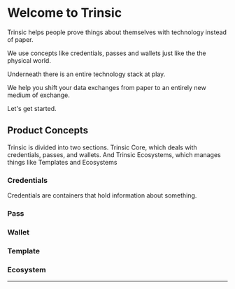 # Welcome to Trinsic
Trinsic helps people prove things about themselves with technology instead of paper. 

We use concepts like credentials, passes and wallets just like the the physical world. 

Underneath there is an entire technology stack at play. 

We help you shift your data exchanges from paper to an entirely new medium of exchange.

Let's get started. 

## Product Concepts

Trinsic is divided into two sections. Trinsic Core, which deals with credentials, passes, and wallets. And Trinsic Ecosystems, which manages things like Templates and Ecosystems

### Credentials
Credentials are containers that hold information about something. 

### Pass

### Wallet

### Template

### Ecosystem

---

